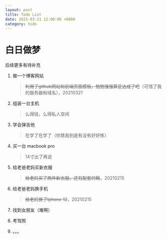 ```yaml
---
layout: post
title: Todo List
date: 2021-03-21 12:00:00 +0800
category: todo
---
```


# 白日做梦

后续更多有待补充

1. 做一个博客网站

   > ~~利用了github网站和前端页面模板，勉勉强强算是达成了吧~~（可惜了我的服务器和域名），20210321

2. 组装一台主机

   > 么得钱，么得私人空间

3. 学会弹吉他

   > 在学了在学了（你猜我到底有没有好好练）

4. 买一台 macbook pro

   > 14寸出了再说

5. 给老爸老妈买新衣服

   > ~~给老妈买了两件新衣服，还有配套的鞋~~，20210215

6. 给老爸老妈换手机

   > ~~给老妈换了Iphone 12~~，20210215

7. 找到女朋友（难啊）

8. 考驾照

9. 。。。